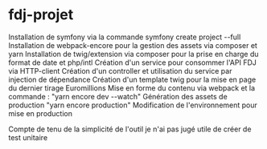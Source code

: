 # fdj-projet

Installation de symfony via la commande symfony create project --full
Installation de webpack-encore pour la gestion des assets via composer et yarn
Installation de twig/extension via composer pour la prise en charge du format de date et php/intl
Création d'un service pour consommer l'API FDJ via HTTP-client
Création d'un controller et utilisation du service par injection de dépendance
Création d'un template twig pour la mise en page du dernier tirage Euromillions
Mise en forme du contenu via webpack et la commande : "yarn encore dev --watch"
Génération des assets de production "yarn encore production"
Modification de l'environnement pour mise en production

Compte de tenu de la simplicité de l'outil je n'ai pas jugé utile de créer de test unitaire

